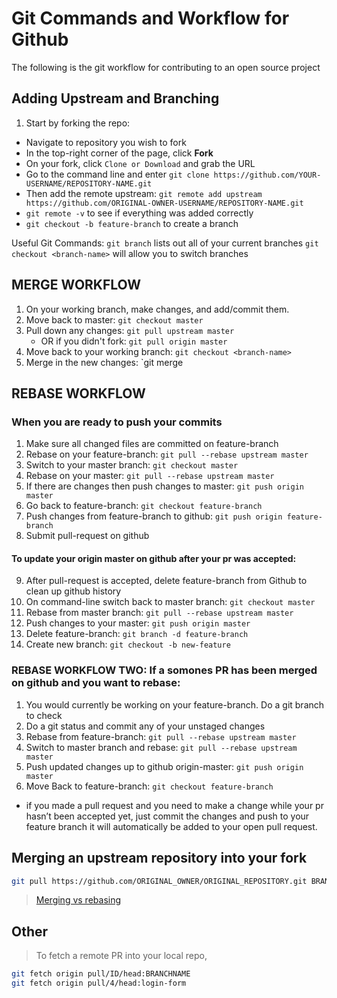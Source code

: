 # Git Commands and Workflow for Github
The following is the git workflow for contributing to an open source project

## Adding Upstream and Branching

1. Start by forking the repo:
  - Navigate to repository you wish to fork
  - In the top-right corner of the page, click **Fork**
  - On your fork, click `Clone or Download` and grab the URL
  - Go to the command line and enter `git clone https://github.com/YOUR-USERNAME/REPOSITORY-NAME.git`
  - Then add the remote upstream: `git remote add upstream https://github.com/ORIGINAL-OWNER-USERNAME/REPOSITORY-NAME.git`
  - `git remote -v` to see if everything was added correctly
  - `git checkout -b feature-branch` to create a branch

Useful Git Commands:
`git branch` lists out all of your current branches
`git checkout <branch-name>` will allow you to switch branches

>

## MERGE WORKFLOW
1. On your working branch, make changes, and add/commit them.
2. Move back to master: `git checkout master`
3. Pull down any changes: `git pull upstream master`
    - OR if you didn't fork: `git pull origin master`
4. Move back to your working branch: `git checkout <branch-name>`
5. Merge in the new changes: `git merge

## REBASE WORKFLOW

### When you are ready to push your commits
1. Make sure all changed files are committed on feature-branch
2. Rebase on your feature-branch: `git pull --rebase upstream master`
3. Switch to your master branch: `git checkout master`
4. Rebase on your master: `git pull --rebase upstream master`
5. If there are changes then push changes to master: `git push origin master`
6. Go back to feature-branch: `git checkout feature-branch`
7. Push changes from feature-branch to github: `git push origin feature-branch`
8.  Submit pull-request on github
#### To update your origin master on github after your pr was accepted:
9. After pull-request is accepted, delete feature-branch from Github to clean up github history
10. On command-line switch back to master branch: `git checkout master`
11. Rebase from master branch: `git pull --rebase upstream master`
12. Push changes to your master: `git push origin master`
13. Delete feature-branch: `git branch -d feature-branch`
14. Create new branch: `git checkout -b new-feature`


### REBASE WORKFLOW TWO: If a somones PR has been merged on github and you want to rebase:
1. You would currently be working on your feature-branch. Do a git branch to check
2. Do a git status and commit any of your unstaged changes
3. Rebase from feature-branch: `git pull --rebase upstream master`
4. Switch to master branch and rebase: `git pull --rebase upstream master`
5. Push updated changes up to github origin-master: `git push origin master`
6. Move Back to feature-branch: `git checkout feature-branch`


* if you made a pull request and you need to make a change while your pr hasn’t been accepted yet, just commit the changes and push to your feature branch it will automatically be added to your open pull request.






## Merging an upstream repository into your fork


```bash
git pull https://github.com/ORIGINAL_OWNER/ORIGINAL_REPOSITORY.git BRANCH_NAME
```


>[Merging vs rebasing](https://www.atlassian.com/git/tutorials/merging-vs-rebasing)

## Other

> To fetch a remote PR into your local repo,
```bash
git fetch origin pull/ID/head:BRANCHNAME
git fetch origin pull/4/head:login-form
```


